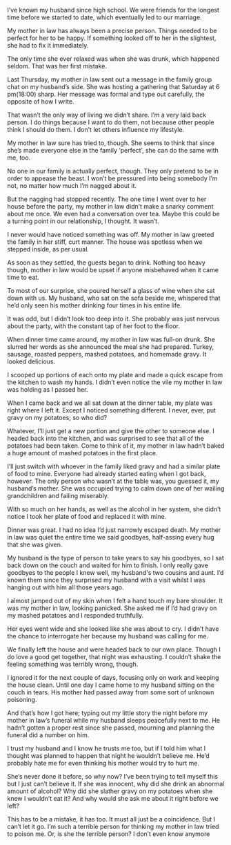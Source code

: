I’ve known my husband since high school. We were friends for the longest time before we started to date, which eventually led to our marriage. 
    
My mother in law has always been a precise person. Things needed to be perfect for her to be happy. If something looked off to her in the slightest, she had to fix it immediately. 
    
The only time she ever relaxed was when she was drunk, which happened seldom. That was her first mistake.
    
Last Thursday, my mother in law sent out a message in the family group chat on my husband’s side. She was hosting a gathering that Saturday at 6 pm(18:00) sharp. Her message was formal and type out carefully, the opposite of how I write. 
    
That wasn’t the only way of living we didn’t share. I’m a very laid back person. I do things because I want to do them, not because other people think I should do them. I don't let others influence my lifestyle.
    
My mother in law sure has tried to, though. She seems to think that since she’s made everyone else in the family ‘perfect’, she can do the same with me, too. 
    
No one in our family is actually perfect, though. They only pretend to be in order to appease the beast. I won’t be pressured into being somebody I’m not, no matter how much I’m nagged about it. 
    
But the nagging had stopped recently. The one time I went over to her house before the party, my mother in law didn’t make a snarky comment about me once. We even had a conversation over tea. Maybe this could be a turning point in our relationship, I thought. It wasn’t. 
    
I never would have noticed something was off. My mother in law greeted the family in her stiff, curt manner. The house was spotless when we stepped inside, as per usual.
    
As soon as they settled, the guests began to drink. Nothing too heavy though, mother in law would be upset if anyone misbehaved when it came time to eat.
    
To most of our surprise, she poured herself a glass of wine when she sat down with us. My husband, who sat on the sofa beside me, whispered that he’d only seen his mother drinking four times in his entire life.
    
It was odd, but I didn’t look too deep into it. She probably was just nervous about the party, with the constant tap of her foot to the floor.
    
When dinner time came around, my mother in law was full-on drunk. She slurred her words as she announced the meal she had prepared. Turkey, sausage, roasted peppers, mashed potatoes, and homemade gravy. It looked delicious. 
    
I scooped up portions of each onto my plate and made a quick escape from the kitchen to wash my hands. I didn’t even notice the vile my mother in law was holding as I passed her. 
    
When I came back and we all sat down at the dinner table, my plate was right where I left it. Except I noticed something different. I never, ever, put gravy on my potatoes; so who did?
    
Whatever, I’ll just get a new portion and give the other to someone else. I headed back into the kitchen, and was surprised to see that all of the potatoes had been taken. Come to think of it, my mother in law hadn’t baked a huge amount of mashed potatoes in the first place. 
    
I’ll just switch with whoever in the family liked gravy and had a similar plate of food to mine. Everyone had already started eating when I got back, however. The only person who wasn’t at the table was, you guessed it, my husband’s mother. She was occupied trying to calm down one of her wailing grandchildren and failing miserably. 
    
With so much on her hands, as well as the alcohol in her system, she didn’t notice I took her plate of food and replaced it with mine. 
    
Dinner was great. I had no idea I’d just narrowly escaped death. My mother in law was quiet the entire time we said goodbyes, half-assing every hug that she was given. 
    
My husband is the type of person to take years to say his goodbyes, so I sat back down on the couch and waited for him to finish. I only really gave goodbyes to the people I knew well, my husband's two cousins and aunt. I’d known them since they surprised my husband with a visit whilst I was hanging out with him all those years ago. 
    
I almost jumped out of my skin when I felt a hand touch my bare shoulder. It was my mother in law, looking panicked. She asked me if I’d had gravy on my mashed potatoes and I responded truthfully. 
    
Her eyes went wide and she looked like she was about to cry. I didn’t have the chance to interrogate her because my husband was calling for me. 

We finally left the house and were headed back to our own place. Though I do love a good get together, that night was exhausting. I couldn’t shake the feeling something was terribly wrong, though.

I ignored it for the next couple of days, focusing only on work and keeping the house clean. Until one day I came home to my husband sitting on the couch in tears. His mother had passed away from some sort of unknown poisoning.

And that’s how I got here; typing out my little story the night before my mother in law’s funeral while my husband sleeps peacefully next to me. He hadn’t gotten a proper rest since she passed, mourning and planning the funeral did a number on him.

I trust my husband and I know he trusts me too, but if I told him what I thought was planned to happen that night he wouldn’t believe me. He’d probably hate me for even thinking his mother would try to hurt me.

She’s never done it before, so why now? I’ve been trying to tell myself this but I just can’t believe it. If she was innocent, why did she drink an abnormal amount of alcohol? Why did she slather gravy on my potatoes when she knew I wouldn’t eat it? And why would she ask me about it right before we left? 

This has to be a mistake, it has too. It must all just be a coincidence. But I can’t let it go. I’m such a terrible person for thinking my mother in law tried to poison me. Or, is she the terrible person? I don’t even know anymore